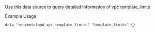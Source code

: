 Use this data source to query detailed information of vpc template_limits

Example Usage

```hcl
data "tencentcloud_vpc_template_limits" "template_limits" {}
```